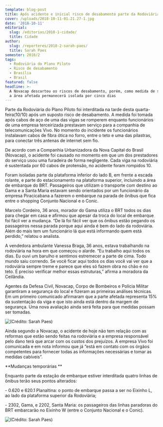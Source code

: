 ```yaml
---
template: blog-post
title: Após acidente e inicial risco de desabamento parte da Rodoviária é interditada
cover: /uploads/2018-10-11-01.21.27-1.jpg
date: '2018-10-11'
editorial:
  slug: /editorias/2018-1-cidade/
  title: Cidade
author:
  slug: /reporteres/2018-2-sarah-paes/
  title: Sarah Paes
semester: 2018/2
tags:
  - Rodoviária do Plano Piloto
  - Risco de desabamento
  - Brasília
  - Brasil
featured: false
headline: >-
  A Novacap descartou os riscos de desabamento, porém, como medida de segurança
  a área afetada permanecerá isolada por cinco dias
---
```

Parte da Rodoviária do Plano Piloto foi interditada na tarde desta quarta-feira(10/10) após um suposto risco de desabamento. A medida foi tomada após cabos de aço de uma das vigas se romperem enquanto funcionários de uma empresa terceirizada prestavam serviço para a companhia de telecomunicações Vivo. No momento do incidente os funcionários instalavam cabos de fibra ótica no forro, entre o teto e uma das pilastras, para conectar três antenas de internet sem fio. 



De acordo com a Companhia Urbanizadora da Nova Capital do Brasil (Novacap), o acidente foi causado no momento em que um dos prestadores do serviço usou uma furadeira de forma negligente. Cada viga na rodoviária é sustentada por 60 cabos de protensão, no acidente foram rompidos 10. 



Foram isoladas parte da plataforma inferior do lado B, em frente a escada rolante, e parte do estacionamento na plataforma superior, incluindo a área de embarque do BRT. Passageiros que utilizam o transporte com destino ao Gama e a Santa Maria estavam sendo orientados por um funcionário da empresa Piracicabana a fazerem o embarque na parada de ônibus que fica entre o shopping Conjunto Nacional e o Conic.



Marcelo Cordeiro, 36 anos, morador do Gama utiliza o BRT todos os dias para chegar em casa e afirmou que apesar da troca do local de embarque foi fácil ver a mudança. “De lá foi fácil ver que os ônibus estão pegando os passageiros nessa parada porque aqui ainda é bem do lado da rodoviária. Além do mais tem um funcionário lá que está informando quem está perdido,” relatou o analista.



A vendedora ambulante Vanessa Braga, 36 anos, estava trabalhando na rodoviária na hora em que começou o alarde. “Eu trabalho aqui todos os dias. Eu ouvi um barulho e sentimos estremecer a parte de cima. Todo mundo saiu correndo. Se você ficar aqui todos os dias você vai ver que a rodoviária sempre treme e parece que eles só fazem obra no chão e no teto. É preciso verificar melhor essas estruturas,” afirma a moradora da Ceilândia. 



Agentes da Defesa Civil, Novacap, Corpo de Bombeiros e Polícia Militar garantiram a segurança do local e fizeram as primeiras análises técnicas. Em um primeiro comunicado afirmaram que a parte afetada representa 15% da sustentação da viga e que isto ainda está dentro da margem de segurança. Uma nova avaliação ainda será feita para que medidas possam ser tomadas.



![(Crédito: Sarah Paes)](/uploads/2018-10-11-01.21.26-1.jpg)

Ainda segundo a Novacap, o acidente de hoje não tem relação com as reformas que estão sendo feitas na rodoviária e a empresa responsável pelo dano terá que arcar com os custos dos prejuízos. A empresa Vivo foi comunicada e em nota informou que já “está em contato com os órgãos competentes para fornecer todas as informações necessárias e tomar as medidas cabíveis”.



**Mudanças temporárias**

Enquanto parte da estação de embarque estiver interditada quatro linhas de ônibus terão seus pontos alterados:

\- 0.620 e 620.1 Planaltina: o ponto de embarque passa a ser no Eixinho L, ao lado da plataforma superior da Rodoviária; 

\- 2302, Gama, e 2202, Santa Maria: os passageiros das linhas paradoras do BRT embarcarão no Eixinho W (entre o Conjunto Nacional e o Conic).



![(Crédito: Sarah Paes)](/uploads/2018-10-11-01.21.23-1.jpg)
